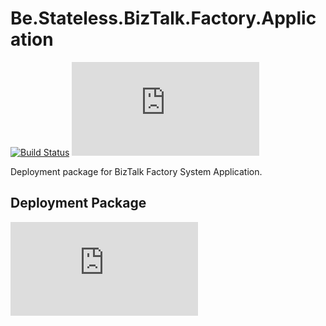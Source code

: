 # Be.Stateless.BizTalk.Factory.Application

[![Build Status](https://dev.azure.com/icraftsoftware/be.stateless/_apis/build/status/Be.Stateless.BizTalk.Factory.Application%20Manual%20Release?branchName=master)](https://dev.azure.com/icraftsoftware/be.stateless/_build/latest?definitionId=86&branchName=master)
[![GitHub Release](https://img.shields.io/github/v/release/icraftsoftware/Be.Stateless.BizTalk.Factory.Application?label=Release)](https://github.com/icraftsoftware/Be.Stateless.BizTalk.Factory.Application/releases/latest)

Deployment package for BizTalk Factory System Application.

## Deployment Package

[![Deployment Package](https://img.shields.io/github/v/release/icraftsoftware/Be.Stateless.BizTalk.Factory.Application?label=Be.Stateless.BizTalk.Factory.Application.zip&style=flat)](https://github.com/icraftsoftware/Be.Stateless.BizTalk.Factory.Application/releases/latest/download/Be.Stateless.BizTalk.Factory.Application.zip)
